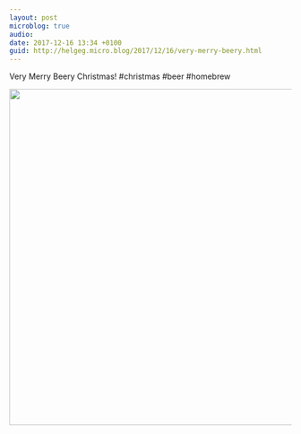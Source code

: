 ```yaml
---
layout: post
microblog: true
audio: 
date: 2017-12-16 13:34 +0100
guid: http://helgeg.micro.blog/2017/12/16/very-merry-beery.html
---
```

Very Merry Beery Christmas! #christmas #beer #homebrew

<img src="http://helgeg.micro.blog/uploads/2018/b3634488ea.jpg" width="600" height="600" />

